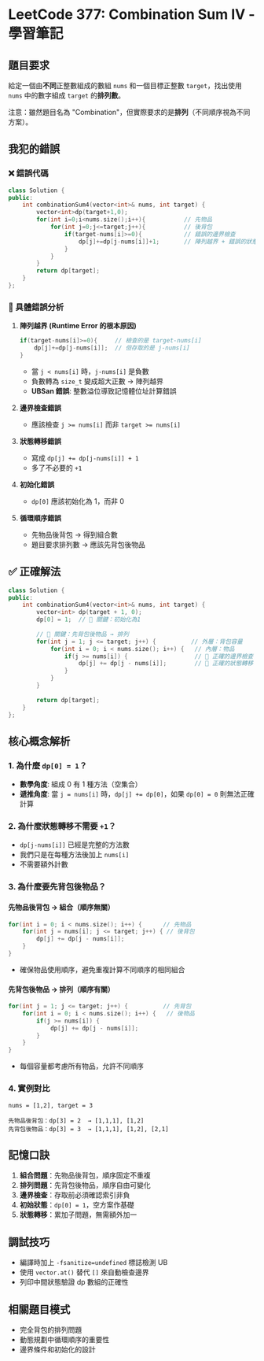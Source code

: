 # LeetCode 377: Combination Sum IV - 學習筆記

## 題目要求
給定一個由**不同**正整數組成的數組 `nums` 和一個目標正整數 `target`，找出使用 `nums` 中的數字組成 `target` 的**排列數**。

注意：雖然題目名為 "Combination"，但實際要求的是**排列**（不同順序視為不同方案）。

## 我犯的錯誤

### ❌ 錯誤代碼
```cpp
class Solution {
public:
    int combinationSum4(vector<int>& nums, int target) {
        vector<int>dp(target+1,0);
        for(int i=0;i<nums.size();i++){           // 先物品
            for(int j=0;j<=target;j++){           // 後背包
                if(target-nums[i]>=0){            // 錯誤的邊界檢查
                    dp[j]+=dp[j-nums[i]]+1;       // 陣列越界 + 錯誤的狀態轉移
                }
            }
        }
        return dp[target];
    }
};
```

### 🚨 具體錯誤分析

1. **陣列越界 (Runtime Error 的根本原因)**
   ```cpp
   if(target-nums[i]>=0){     // 檢查的是 target-nums[i]
       dp[j]+=dp[j-nums[i]];  // 但存取的是 j-nums[i]
   }
   ```
   - 當 `j < nums[i]` 時，`j-nums[i]` 是負數
   - 負數轉為 `size_t` 變成超大正數 → 陣列越界
   - **UBSan 錯誤**: 整數溢位導致記憶體位址計算錯誤

2. **邊界檢查錯誤**
   - 應該檢查 `j >= nums[i]` 而非 `target >= nums[i]`

3. **狀態轉移錯誤**
   - 寫成 `dp[j] += dp[j-nums[i]] + 1`
   - 多了不必要的 `+1`

4. **初始化錯誤**
   - `dp[0]` 應該初始化為 1，而非 0

5. **循環順序錯誤**
   - 先物品後背包 → 得到組合數
   - 題目要求排列數 → 應該先背包後物品

## ✅ 正確解法

```cpp
class Solution {
public:
    int combinationSum4(vector<int>& nums, int target) {
        vector<int> dp(target + 1, 0);
        dp[0] = 1;  // 🔑 關鍵：初始化為1
        
        // 🔑 關鍵：先背包後物品 → 排列
        for(int j = 1; j <= target; j++) {          // 外層：背包容量
            for(int i = 0; i < nums.size(); i++) {   // 內層：物品
                if(j >= nums[i]) {                   // 🔑 正確的邊界檢查
                    dp[j] += dp[j - nums[i]];        // 🔑 正確的狀態轉移
                }
            }
        }
        
        return dp[target];
    }
};
```

## 核心概念解析

### 1. 為什麼 `dp[0] = 1`？
- **數學角度**: 組成 0 有 1 種方法（空集合）
- **遞推角度**: 當 `j = nums[i]` 時，`dp[j] += dp[0]`，如果 `dp[0] = 0` 則無法正確計算

### 2. 為什麼狀態轉移不需要 `+1`？
- `dp[j-nums[i]]` 已經是完整的方法數
- 我們只是在每種方法後加上 `nums[i]`
- 不需要額外計數

### 3. 為什麼要先背包後物品？

#### 先物品後背包 → 組合（順序無關）
```cpp
for(int i = 0; i < nums.size(); i++) {      // 先物品
    for(int j = nums[i]; j <= target; j++) { // 後背包
        dp[j] += dp[j - nums[i]];
    }
}
```
- 確保物品使用順序，避免重複計算不同順序的相同組合

#### 先背包後物品 → 排列（順序有關）
```cpp
for(int j = 1; j <= target; j++) {          // 先背包
    for(int i = 0; i < nums.size(); i++) {   // 後物品
        if(j >= nums[i]) {
            dp[j] += dp[j - nums[i]];
        }
    }
}
```
- 每個容量都考慮所有物品，允許不同順序

### 4. 實例對比
```
nums = [1,2], target = 3

先物品後背包：dp[3] = 2  → [1,1,1], [1,2]
先背包後物品：dp[3] = 3  → [1,1,1], [1,2], [2,1]
```

## 記憶口訣

1. **組合問題**：先物品後背包，順序固定不重複
2. **排列問題**：先背包後物品，順序自由可變化
3. **邊界檢查**：存取前必須確認索引非負
4. **初始狀態**：`dp[0] = 1`，空方案作基礎
5. **狀態轉移**：累加子問題，無需額外加一

## 調試技巧

- 編譯時加上 `-fsanitize=undefined` 標誌檢測 UB
- 使用 `vector.at()` 替代 `[]` 來自動檢查邊界
- 列印中間狀態驗證 dp 數組的正確性

## 相關題目模式
- 完全背包的排列問題
- 動態規劃中循環順序的重要性
- 邊界條件和初始化的設計
